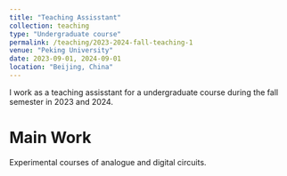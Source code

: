 ```yaml
---
title: "Teaching Assisstant"
collection: teaching
type: "Undergraduate course"
permalink: /teaching/2023-2024-fall-teaching-1
venue: "Peking University"
date: 2023-09-01, 2024-09-01
location: "Beijing, China"
---
```


I work as a teaching assisstant for a undergraduate course during the fall semester in 2023 and 2024. 

Main Work
======
Experimental courses of analogue and digital circuits.
